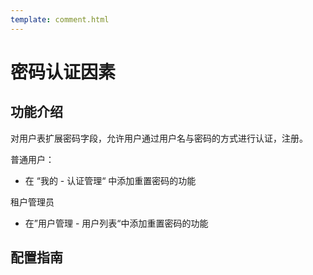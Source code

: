```yaml
---
template: comment.html
---
```


# 密码认证因素
## 功能介绍

对用户表扩展密码字段，允许用户通过用户名与密码的方式进行认证，注册。

普通用户：
* 在 “我的 - 认证管理“ 中添加重置密码的功能

租户管理员
* 在”用户管理 - 用户列表“中添加重置密码的功能



## 配置指南




